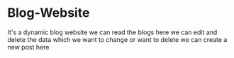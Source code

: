 # Blog-Website
It's a dynamic blog website
we can read the blogs here
we can edit and delete the data which we want to change or want to delete
we can create a new post here
